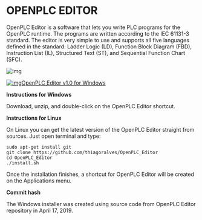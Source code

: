 # OPENPLC EDITOR

OpenPLC Editor is a software that lets you write PLC programs for the OpenPLC runtime. The programs are written according to the IEC 61131-3 standard. The editor is very simple to use and supports all five languages defined in the standard: Ladder Logic (LD), Function Block Diagram (FBD), Instruction List (IL), Structured Text (ST), and Sequential Function Chart (SFC).

![img](https://www.openplcproject.com/plcopen-editor/editor.png)

[![img](https://www.openplcproject.com/assets/img/download.png)OpenPLC Editor v1.0 for Windows](https://drive.google.com/file/d/1SHNx2QYXn8HnZJ5eJ62uZKLzpGQn5cgs/view?usp=sharing)

**Instructions for Windows**

Download, unzip, and double-click on the OpenPLC Editor shortcut.

**Instructions for Linux**

On Linux you can get the latest version of the OpenPLC Editor straight from sources. Just open terminal and type:

```
sudo apt-get install git
git clone https://github.com/thiagoralves/OpenPLC_Editor
cd OpenPLC_Editor
./install.sh
```

Once the installation finishes, a shortcut for OpenPLC Editor will be created on the Applications menu.

**Commit hash**

The Windows installer was created using source code from OpenPLC Editor repository in April 17, 2019.